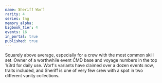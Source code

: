 ```yaml
---
name: Sheriff Worf
rarity: 4
series: tng
memory_alpha:
bigbook_tier: 4
events: 16
in_portal: true
published: true
---
```


Squarely above average, especially for a crew with the most common skill set. Owner of a worthwhile event CMD base and voyage numbers in the top 1/3rd for daily use. Worf's variants have claimed over a dozen events now, traits included, and Sheriff is one of very few crew with a spot in two different vanity collections.
